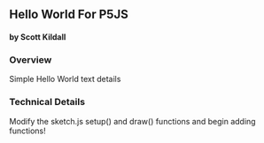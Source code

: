 ## Hello World For P5JS
#### by Scott Kildall



### Overview
Simple Hello World text details


### Technical Details

Modify the sketch.js setup() and draw() functions and begin adding functions!